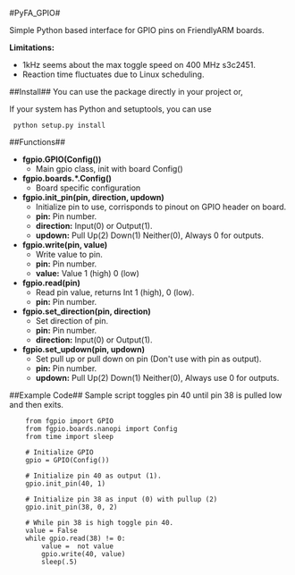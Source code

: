 #PyFA_GPIO#

Simple Python based interface for GPIO pins on FriendlyARM boards.

**Limitations:**

* 1kHz seems about the max toggle speed on 400 MHz s3c2451.
* Reaction time fluctuates due to Linux scheduling.

##Install##
You can use the package directly in your project or,

If your system has Python and setuptools, you can use

     python setup.py install

##Functions##
* **fgpio.GPIO(Config())**
     * Main gpio class, init with board Config()
* **fgpio.boards.*.Config()**
     * Board specific configuration
* **fgpio.init_pin(pin, direction, updown)**
     * Initialize pin to use, corrisponds to pinout on GPIO header on board.
     * **pin:** Pin number.
     * **direction:** Input(0) or Output(1).
     * **updown:** Pull Up(2) Down(1) Neither(0), Always 0 for outputs.
* **fgpio.write(pin, value)**
     * Write value to pin.
     * **pin:** Pin number.
     * **value:** Value 1 (high) 0 (low)
* **fgpio.read(pin)**
     * Read pin value, returns Int 1 (high), 0 (low).
     * **pin:** Pin number.
* **fgpio.set_direction(pin, direction)**
     * Set direction of pin.
     * **pin:** Pin number.
     * **direction:** Input(0) or Output(1).
* **fgpio.set_updown(pin, updown)**
     * Set pull up or pull down on pin (Don't use with pin as output).
     * **pin:** Pin number.
     * **updown:** Pull Up(2) Down(1) Neither(0), Always use 0 for outputs.

##Example Code##
Sample script toggles pin 40 until pin 38 is pulled low and then exits.

        from fgpio import GPIO
        from fgpio.boards.nanopi import Config
        from time import sleep
        
        # Initialize GPIO
        gpio = GPIO(Config())
        
        # Initialize pin 40 as output (1).
        gpio.init_pin(40, 1)
        
        # Initialize pin 38 as input (0) with pullup (2)
        gpio.init_pin(38, 0, 2)
        
        # While pin 38 is high toggle pin 40.
        value = False
        while gpio.read(38) != 0:
            value =  not value
            gpio.write(40, value)
            sleep(.5)

